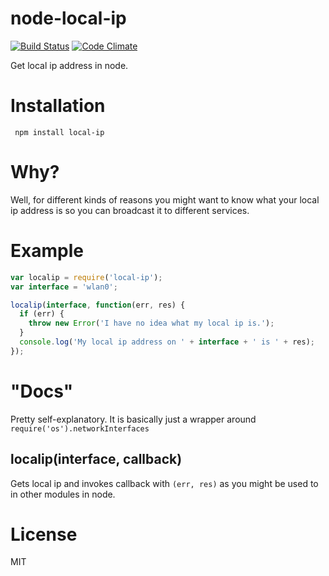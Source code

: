 node-local-ip
=============
[![Build Status](https://travis-ci.org/eiriksm/node-local-ip.svg)](https://travis-ci.org/eiriksm/node-local-ip)
[![Code Climate](http://img.shields.io/codeclimate/github/eiriksm/node-local-ip.svg)](https://codeclimate.com/github/eiriksm/node-local-ip)

Get local ip address in node.

# Installation
` npm install local-ip`

# Why?
Well, for different kinds of reasons you might want to know what your local
ip address is so you can broadcast it to different services.

# Example
```js
var localip = require('local-ip');
var interface = 'wlan0';

localip(interface, function(err, res) {
  if (err) {
    throw new Error('I have no idea what my local ip is.');
  }
  console.log('My local ip address on ' + interface + ' is ' + res);
});
```

# "Docs"
Pretty self-explanatory. It is basically just a wrapper around
`require('os').networkInterfaces`

## localip(interface, callback)
Gets local ip and invokes callback with `(err, res)` as you might be used to
in other modules in node.

# License
MIT
